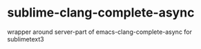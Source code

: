 sublime-clang-complete-async
============================

wrapper around server-part of emacs-clang-complete-async for sublimetext3
